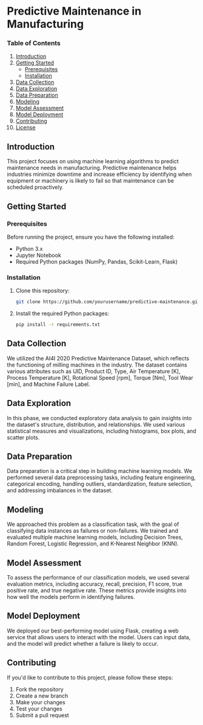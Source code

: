 # Predictive Maintenance in Manufacturing

### Table of Contents

1. [Introduction](#introduction)
2. [Getting Started](#getting-started)
   - [Prerequisites](#prerequisites)
   - [Installation](#installation)
3. [Data Collection](#data-collection)
4. [Data Exploration](#data-exploration)
5. [Data Preparation](#data-preparation)
6. [Modeling](#modeling)
7. [Model Assessment](#model-assessment)
8. [Model Deployment](#model-deployment)
9. [Contributing](#contributing)
10. [License](#license)

## Introduction

This project focuses on using machine learning algorithms to predict maintenance needs in manufacturing. Predictive maintenance helps industries minimize downtime and increase efficiency by identifying when equipment or machinery is likely to fail so that maintenance can be scheduled proactively.

## Getting Started

### Prerequisites

Before running the project, ensure you have the following installed:

- Python 3.x
- Jupyter Notebook
- Required Python packages (NumPy, Pandas, Scikit-Learn, Flask)

### Installation

1. Clone this repository:

   ```bash
   git clone https://github.com/yourusername/predictive-maintenance.git
   ```

2. Install the required Python packages:

   ```bash
   pip install -r requirements.txt
   ```

## Data Collection

We utilized the AI4I 2020 Predictive Maintenance Dataset, which reflects the functioning of milling machines in the industry. The dataset contains various attributes such as UID, Product ID, Type, Air Temperature [K], Process Temperature [K], Rotational Speed [rpm], Torque [Nm], Tool Wear [min], and Machine Failure Label.

## Data Exploration

In this phase, we conducted exploratory data analysis to gain insights into the dataset's structure, distribution, and relationships. We used various statistical measures and visualizations, including histograms, box plots, and scatter plots.

## Data Preparation

Data preparation is a critical step in building machine learning models. We performed several data preprocessing tasks, including feature engineering, categorical encoding, handling outliers, standardization, feature selection, and addressing imbalances in the dataset.

## Modeling

We approached this problem as a classification task, with the goal of classifying data instances as failures or non-failures. We trained and evaluated multiple machine learning models, including Decision Trees, Random Forest, Logistic Regression, and K-Nearest Neighbor (KNN).

## Model Assessment

To assess the performance of our classification models, we used several evaluation metrics, including accuracy, recall, precision, F1 score, true positive rate, and true negative rate. These metrics provide insights into how well the models perform in identifying failures.

## Model Deployment

We deployed our best-performing model using Flask, creating a web service that allows users to interact with the model. Users can input data, and the model will predict whether a failure is likely to occur.

## Contributing

If you'd like to contribute to this project, please follow these steps:

1. Fork the repository
2. Create a new branch
3. Make your changes
4. Test your changes
5. Submit a pull request

